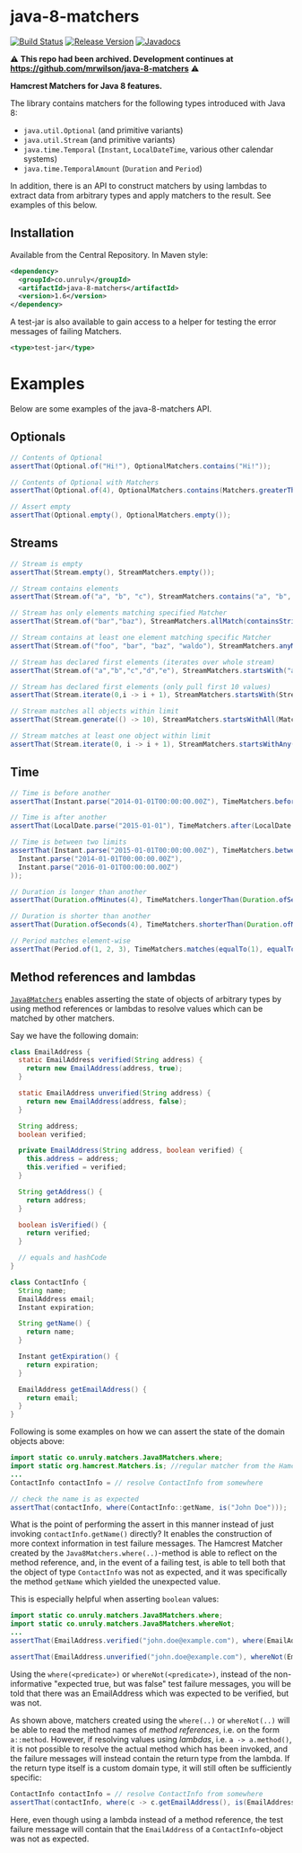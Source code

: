 # java-8-matchers 

[![Build Status](https://travis-ci.org/unruly/java-8-matchers.svg?branch=master)](https://travis-ci.org/unruly/java-8-matchers)
[![Release Version](https://img.shields.io/maven-central/v/co.unruly/java-8-matchers.svg)](https://search.maven.org/#search%7Cgav%7C1%7Cg%3A%22co.unruly%22%20AND%20a%3A%22java-8-matchers%22)
[![Javadocs](https://www.javadoc.io/badge/co.unruly/java-8-matchers.svg?color=yellow)](https://www.javadoc.io/doc/co.unruly/java-8-matchers)

:warning: **This repo had been archived.  Development continues at https://github.com/mrwilson/java-8-matchers** :warning:

**Hamcrest Matchers for Java 8 features.**

The library contains matchers for the following types introduced with Java 8:

* `java.util.Optional` (and primitive variants)
* `java.util.Stream` (and primitive variants)
* `java.time.Temporal` (`Instant`, `LocalDateTime`, various other calendar systems)
* `java.time.TemporalAmount` (`Duration` and `Period`)

In addition, there is an API to construct matchers by using lambdas to extract data from arbitrary types and apply matchers to the result. See examples of this below.



## Installation

Available from the Central Repository. In Maven style:

```xml
<dependency>
  <groupId>co.unruly</groupId>
  <artifactId>java-8-matchers</artifactId>
  <version>1.6</version>
</dependency>
```

A test-jar is also available to gain access to a helper for testing the error messages of failing
Matchers.

```xml
<type>test-jar</type>
```



# Examples

Below are some examples of the java-8-matchers API.


## Optionals

```java
// Contents of Optional
assertThat(Optional.of("Hi!"), OptionalMatchers.contains("Hi!"));

// Contents of Optional with Matchers
assertThat(Optional.of(4), OptionalMatchers.contains(Matchers.greaterThan(3)));

// Assert empty
assertThat(Optional.empty(), OptionalMatchers.empty());
```



## Streams

```java
// Stream is empty
assertThat(Stream.empty(), StreamMatchers.empty());

// Stream contains elements
assertThat(Stream.of("a", "b", "c"), StreamMatchers.contains("a", "b", "c"));

// Stream has only elements matching specified Matcher
assertThat(Stream.of("bar","baz"), StreamMatchers.allMatch(containsString("a")));

// Stream contains at least one element matching specific Matcher
assertThat(Stream.of("foo", "bar", "baz", "waldo"), StreamMatchers.anyMatch(containsString("ald")));

// Stream has declared first elements (iterates over whole stream)
assertThat(Stream.of("a","b","c","d","e"), StreamMatchers.startsWith("a", "b", "c"));

// Stream has declared first elements (only pull first 10 values)
assertThat(Stream.iterate(0,i -> i + 1), StreamMatchers.startsWith(Stream.of(0, 1, 2, 3, 4, 5, 6, 7, 8, 9), 10));

// Stream matches all objects within limit
assertThat(Stream.generate(() -> 10), StreamMatchers.startsWithAll(Matchers.equalTo(10), 100));

// Stream matches at least one object within limit
assertThat(Stream.iterate(0, i -> i + 1), StreamMatchers.startsWithAny(Matchers.equalTo(10), 100));
```



## Time

```java
// Time is before another
assertThat(Instant.parse("2014-01-01T00:00:00.00Z"), TimeMatchers.before(Instant.parse("2015-01-01T00:00:00.00Z")));

// Time is after another
assertThat(LocalDate.parse("2015-01-01"), TimeMatchers.after(LocalDate.parse("2014-01-01")));

// Time is between two limits
assertThat(Instant.parse("2015-01-01T00:00:00.00Z"), TimeMatchers.between(
  Instant.parse("2014-01-01T00:00:00.00Z"),
  Instant.parse("2016-01-01T00:00:00.00Z")
));

// Duration is longer than another
assertThat(Duration.ofMinutes(4), TimeMatchers.longerThan(Duration.ofSeconds(4)));

// Duration is shorter than another
assertThat(Duration.ofSeconds(4), TimeMatchers.shorterThan(Duration.ofMinutes(4)));

// Period matches element-wise
assertThat(Period.of(1, 2, 3), TimeMatchers.matches(equalTo(1), equalTo(2), equalTo(3)));
```



## Method references and lambdas

[`Java8Matchers`](https://oss.sonatype.org/service/local/repositories/releases/archive/co/unruly/java-8-matchers/1.6/java-8-matchers-1.6-javadoc.jar/!/co/unruly/matchers/Java8Matchers.html) enables asserting the state of objects of arbitrary types by using method references or lambdas to resolve values which can be matched by other matchers.

Say we have the following domain:

```java
class EmailAddress {
  static EmailAddress verified(String address) {
    return new EmailAddress(address, true);
  }

  static EmailAddress unverified(String address) {
    return new EmailAddress(address, false);
  }

  String address;
  boolean verified;

  private EmailAddress(String address, boolean verified) {
    this.address = address;
    this.verified = verified;
  }

  String getAddress() {
    return address;
  }

  boolean isVerified() {
    return verified;
  }

  // equals and hashCode
}

class ContactInfo {
  String name;
  EmailAddress email;
  Instant expiration;

  String getName() {
    return name;
  }

  Instant getExpiration() {
    return expiration;
  }

  EmailAddress getEmailAddress() {
    return email;
  }
}
```

Following is some examples on how we can assert the state of the domain objects above:

```java
import static co.unruly.matchers.Java8Matchers.where;
import static org.hamcrest.Matchers.is; //regular matcher from the Hamcrest library
...
ContactInfo contactInfo = // resolve ContactInfo from somewhere

// check the name is as expected
assertThat(contactInfo, where(ContactInfo::getName, is("John Doe")));
```

What is the point of performing the assert in this manner instead of just invoking `contactInfo.getName()` directly? It enables the construction of more context information in test failure messages. The Hamcrest Matcher created by the `Java8Matchers.where(..)`-method is able to reflect on the method reference, and, in the event of a failing test, is able to tell both that the object of type `ContactInfo` was not as expected, and it was specifically the method `getName` which yielded the unexpected value.

This is especially helpful when asserting `boolean` values:

```java
import static co.unruly.matchers.Java8Matchers.where;
import static co.unruly.matchers.Java8Matchers.whereNot;
...
assertThat(EmailAddress.verified("john.doe@example.com"), where(EmailAddress::isVerified));

assertThat(EmailAddress.unverified("john.doe@example.com"), whereNot(EmailAddress::isVerified));
```

Using the `where(<predicate>)` or `whereNot(<predicate>)`, instead of the non-informative "expected true, but was false" test failure messages, you will be told that there was an EmailAddress which was expected to be verified, but was not.

As shown above, matchers created using the `where(..)` or `whereNot(..)` will be able to read the method names of _method references_, i.e. on the form `a::method`. However, if resolving values using _lambdas_, i.e. `a -> a.method()`, it is not possible to resolve the actual method which has been invoked, and the failure messages will instead contain the return type from the lambda. If the return type itself is a custom domain type, it will still often be sufficiently specific:

```java
ContactInfo contactInfo = // resolve ContactInfo from somewhere
assertThat(contactInfo, where(c -> c.getEmailAddress(), is(EmailAddress.verified("john.doe@example.com"))));
```
Here, even though using a lambda instead of a method reference, the test failure message will contain that the `EmailAddress` of a `ContactInfo`-object was not as expected.
